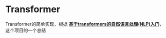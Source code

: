 # Transformer

Transformer的简单实现，根据 [**基于transformers的自然语言处理(NLP)入门**](https://github.com/datawhalechina/learn-nlp-with-transformers)，这个项目的一个总结

